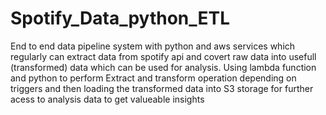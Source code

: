 # Spotify_Data_python_ETL
End to end data pipeline system with python and aws services which regularly can extract data from spotify api and covert raw data into usefull (transformed) data which can be used for analysis.
Using lambda function and python to perform Extract and transform operation depending on triggers and then loading the transformed data into S3 storage for further acess to analysis data to get valueable insights
